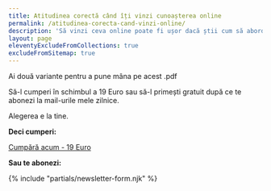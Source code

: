 ```yaml
---
title: Atitudinea corectă când îți vinzi cunoașterea online
permalink: /atitudinea-corecta-cand-vinzi-online/
description: 'Să vinzi ceva online poate fi ușor dacă știi cum să abordezi această încercare.'
layout: page
eleventyExcludeFromCollections: true
excludeFromSitemap: true
---
```


Ai două variante pentru a pune mâna pe acest .pdf

Să-l cumperi în schimbul a 19 Euro sau să-l primești gratuit după ce te abonezi la mail-urile mele zilnice.

Alegerea e la tine.

**Deci cumperi:**

[Cumpără acum - 19 Euro](https://shop.beldie.ro/b/Didjb)

**Sau te abonezi:**

{% include "partials/newsletter-form.njk" %}